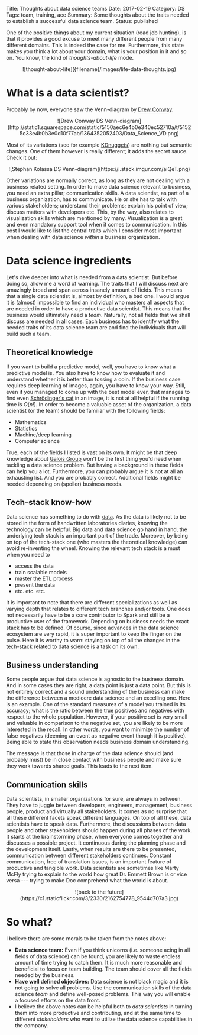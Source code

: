 Title: Thoughts about data science teams
Date: 2017-02-19
Category: DS
Tags: team, training, ace
Summary: Some thoughts about the traits needed to establish a successful data science team.
Status: published


One of the positive things about my current situation (read job hunting), is that it provides a good excuse to meet many different people from many different domains.
This is indeed the case for me.
Furthermore, this state makes you think a lot about your domain, what is your position in it and so on.
You know, the kind of *thoughts-about-life* mode.

<center>![thought-about-life]({filename}/images/life-data-thoughts.jpg)</center>

# What is a data scientist?

Probably by now, everyone saw the Venn-diagram by [Drew Conway](http://drewconway.com/zia/2013/3/26/the-data-science-venn-diagram).

<center>![Drew Conway DS Venn-diagram](http://static1.squarespace.com/static/5150aec6e4b0e340ec52710a/t/51525c33e4b0b3e0d10f77ab/1364352052403/Data_Science_VD.png)</center>

Most of its variations (see for example [KDnuggets](http://www.kdnuggets.com/2016/10/battle-data-science-venn-diagrams.html)) are nothing but semantic changes.
One of them however is really different; it adds the secret sauce.
Check it out:

<center>![Stephan Kolassa DS Venn-diagram](https://i.stack.imgur.com/aiQeT.png)</center>

Other variations are normally correct, as long as they are not dealing with a business related setting.
In order to make data science relevant to business, you need an extra pillar; communication skills.
A data scientist, as part of a business organization, has to communicate.
He or she has to talk with various stakeholders; understand their problems; explain his point of view; discuss matters with developers etc.
This, by the way, also relates to visualization skills which are mentioned by many.
Visualization is a great and even mandatory support tool when it comes to communication.
In this post I would like to list the central traits which I consider most important when dealing with data science *within* a business organization.

# Data science ingredients

Let's dive deeper into what is needed from a data scientist.
But before doing so, allow me a word of warning.
The traits that I will discuss next are amazingly broad and span across insanely amount of fields.
This means that a single data scientist is, almost by definition, a bad one.
I would argue it is (almost) impossible to find an individual who masters all aspects that are needed in order to have a productive data scientist.
This means that the business would ultimately need a *team*.
Naturally, not all fields that we shall discuss are needed in all cases.
Each business has to identify what the needed traits of its data science team are and find the individuals that will build such a team.

## Theoretical knowledge
If you want to build a predictive model, well, you have to know what a predictive model is.
You also have to know how to evaluate it and understand whether it is better than tossing a coin.
If the business case requires deep learning of images, again, you have to know your way.
Still, even if you managed to come up with the best model ever, that manages to find even [Schrödinger's cat](https://en.wikipedia.org/wiki/Schr%C3%B6dinger's_cat) in an image, it is not at all helpful if the running time is $O(n!)$.
In order to become a valuable asset of the organization, a data scientist (or the team) should be familiar with the following fields:

* Mathematics
* Statistics
* Machine/deep learning
* Computer science

True, each of the fields I listed is vast on its own.
It might be that deep knowledge about [Galois Group](http://mathworld.wolfram.com/GaloisGroup.html) won't be the first thing you'd need when tackling a data science problem.
But having a background in these fields can help you a lot.
Furthermore, you can probably argue it is not at all an exhausting list.
And you are probably correct.
Additional fields might be needed depending on (spoiler) business needs.

## Tech-stack know-how
Data science has something to do with [data](https://giphy.com/gifs/you-got-it-dude-aVtdz7iNVPI1W).
As the data is likely not to be stored in the form of handwritten laboratories diaries, knowing the technology can be helpful.
Big data and data science go hand in hand, the underlying tech stack is an important part of the trade.
Moreover, by being on top of the tech-stack one (who masters the theoretical knowledge) can avoid re-inventing the wheel.
Knowing the relevant tech stack is a must when you need to

* access the data
* train scalable models
* master the ETL process
* present the data
* etc. etc. etc.

It is important to note that there are different specializations as well as varying depth that relates to different tech branches and/or tools.
One does not necessarily have to be a core contributor to Spark and still be a productive user of the framework.
Depending on business needs the exact stack has to be defined.
Of course, since advances in the data science ecosystem are very rapid, it is super important to keep the finger on the pulse.
Here it is worthy to warn: staying on top of all the changes in the tech-stack related to data science is a task on its own.

## Business understanding
Some people argue that data science is agnostic to the business domain.
And in some cases they are right; a data point is just a data point.
But this is not entirely correct and a sound understanding of the business can make the difference between a mediocre data science and an excelling one.
Here is an example.
One of the standard measures of a model you trained is its [accuracy](https://en.wikipedia.org/wiki/Accuracy_and_precision); what is the ratio between the true positives and negatives with respect to the whole population.
However, if your positive set is very small and valuable in comparison to the negative set, you are likely to be more interested in the [recall](https://en.wikipedia.org/wiki/Precision_and_recall).
In other words, you want to minimize the number of false negatives (deeming an event as negative event though it is positive).
Being able to state this observation needs business domain understanding.

The message is that those in charge of the data science should (and probably must) be in close contact with business people and make sure they work towards shared goals.
This leads to the next item.

## Communication skills
Data scientists, in smaller organizations for sure, are always in between.
They have to juggle between developers, engineers, management, business people, product and virtually all stakeholders.
It comes as no surprise that all these different facets speak different languages.
On top of all these, data scientists have to speak data.
Furthermore, the discussions between data people and other stakeholders should happen during all phases of the work.
It starts at the brainstorming phase, when everyone comes together and discusses a possible project.
It continuous during the planning phase and the development itself.
Lastly, when results are there to be presented, communication between different stakeholders continues.
Constant communication, free of translation issues, is an important feature of productive and tangible work.
Data scientists are sometimes like Marty McFly trying to explain to the world how great Dr. Emmett Brown is or vice versa --- trying to make Doc comprehend what the world is about.

<center>![back to the future](https://c1.staticflickr.com/3/2330/2162754778_9544d707a3.jpg)</center>

# So what?
I believe there are some morals to be taken from the notes above:

* **Data science team:** Even if you think unicorns (i.e. someone acing in all fields of data science) can be found, you are likely to waste endless amount of time trying to catch them.
It is much more reasonable and beneficial to focus on team building.
The team should cover all the fields needed by the business.
* **Have well defined objectives:** Data science is not black magic and it is not going to solve all problems.
Use the communication skills of the data science *team* and define well-posed problems.
This way you will enable a focused efforts on the data front.
* I believe the above notes can be helpful both to _data scientists_ in turning them into more productive and contributing, and at the same time to different _stakeholders_ who want to utilize the data science capabilities in the company.
